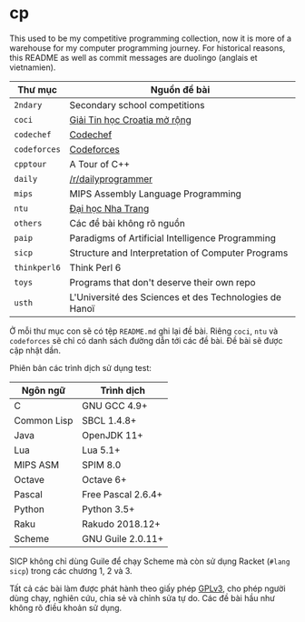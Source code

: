 # cp

This used to be my competitive programming collection, now it is more of
a warehouse for my computer programming journey.  For historical reasons,
this README as well as commit messages are duolingo (anglais et vietnamien).

|    Thư mục   |                      Nguồn đề bài                      |
| ------------ | ------------------------------------------------------ |
| `2ndary`     | Secondary school competitions                          |
| `coci`       | [Giải Tin học Croatia mở rộng][0]                      |
| `codechef`   | [Codechef][2]                                          |
| `codeforces` | [Codeforces][3]                                        |
| `cpptour`    | A Tour of C++                                          |
| `daily`      | [/r/dailyprogrammer][4]                                |
| `mips`       | MIPS Assembly Language Programming                     |
| `ntu`        | [Đại học Nha Trang][1]                                 |
| `others`     | Các đề bài không rõ nguồn                              |
| `paip`       | Paradigms of Artificial Intelligence Programming       |
| `sicp`       | Structure and Interpretation of Computer Programs      |
| `thinkperl6` | Think Perl 6                                           |
| `toys`       | Programs that don't deserve their own repo             |
| `usth`       | L'Université des Sciences et des Technologies de Hanoï |

[0]: http://www.hsin.hr/coci/
[1]: http://laptrinh.ntu.edu.vn/
[2]: http://codechef.com/
[3]: http://codeforces.com/
[4]: https://www.reddit.com/r/dailyprogrammer

Ở mỗi thư mục con sẽ có tệp `README.md` ghi lại đề bài. Riêng `coci`, `ntu` và
`codeforces` sẽ chỉ có danh sách đường dẫn tới các đề bài. Đề bài sẽ được cập
nhật dần.

Phiên bản các trình dịch sử dụng test:

|  Ngôn ngữ   |     Trình dịch     |
| ----------- | ------------------ |
| C           | GNU GCC 4.9+       |
| Common Lisp | SBCL 1.4.8+        |
| Java        | OpenJDK 11+        |
| Lua         | Lua 5.1+           |
| MIPS ASM    | SPIM 8.0           |
| Octave      | Octave 6+          |
| Pascal      | Free Pascal 2.6.4+ |
| Python      | Python 3.5+        |
| Raku        | Rakudo 2018.12+    |
| Scheme      | GNU Guile 2.0.11+  |

SICP không chỉ dùng Guile để chạy Scheme mà còn sử dụng Racket (`#lang sicp`)
trong các chương 1, 2 và 3.

Tất cả các bài làm được phát hành theo giấy phép [GPLv3](LICENSE), cho phép
người dùng chạy, nghiên cứu, chia sẻ và chỉnh sửa tự do. Các đề bài hầu như
không rõ điều khoản sử dụng.
